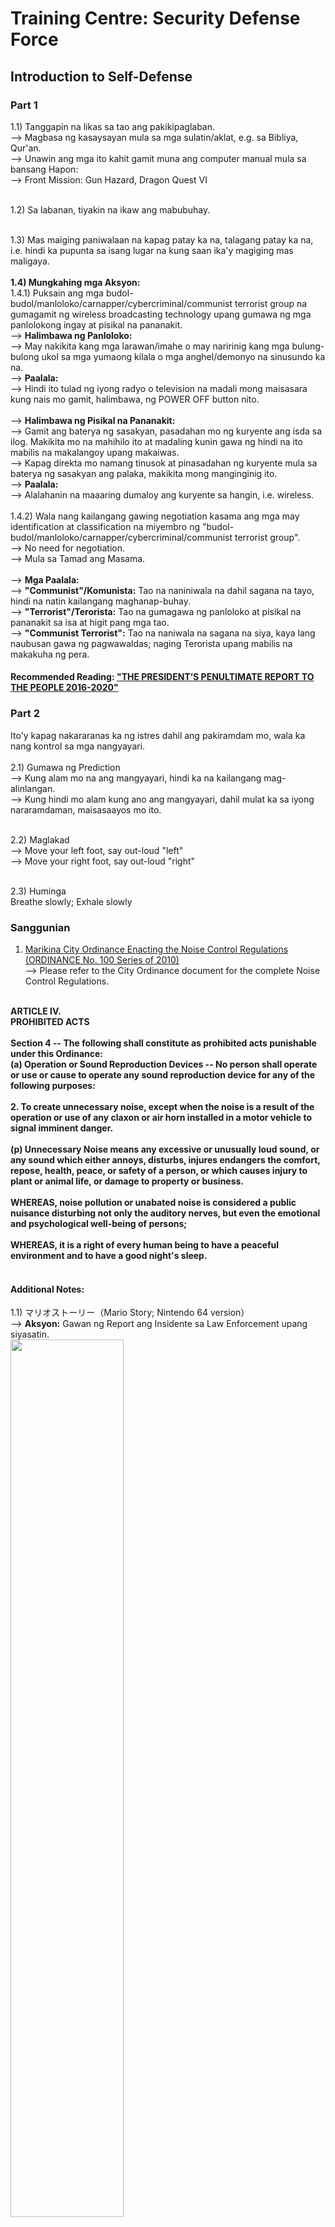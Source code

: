 # Training Centre: Security Defense Force
## Introduction to Self-Defense
### Part 1
1.1) Tanggapin na likas sa tao ang pakikipaglaban.<br/>
--> Magbasa ng kasaysayan mula sa mga sulatin/aklat, e.g. sa Bibliya, Qur'an.<br/>
--> Unawin ang mga ito kahit gamit muna ang computer manual mula sa bansang Hapon:<br/> 
--> Front Mission: Gun Hazard, Dragon Quest VI<br/>
<br/>

1.2) Sa labanan, tiyakin na ikaw ang mabubuhay.<br/>
<br/>

1.3) Mas maiging paniwalaan na kapag patay ka na, talagang patay ka na, i.e. hindi ka pupunta sa isang lugar na kung saan ika'y magiging mas maligaya.<br/>
<br/>
<b>1.4) Mungkahing mga Aksyon:</b><br/>
1.4.1) Puksain ang mga budol-budol/manloloko/carnapper/cybercriminal/communist terrorist group na gumagamit ng wireless broadcasting technology upang gumawa ng mga panlolokong ingay at pisikal na pananakit.<br/>
--> <b>Halimbawa ng Panloloko:</b><br/>
--> May nakikita kang mga larawan/imahe o may naririnig kang mga bulung-bulong ukol sa mga yumaong kilala o mga anghel/demonyo na sinusundo ka na.<br/>
--> <b>Paalala:</b><br/>
--> Hindi ito tulad ng iyong radyo o television na madali mong maisasara kung nais mo gamit, halimbawa, ng POWER OFF button nito.<br/>
<br/>
--> <b>Halimbawa ng Pisikal na Pananakit:</b><br/>
--> Gamit ang baterya ng sasakyan, pasadahan mo ng kuryente ang isda sa ilog. Makikita mo na mahihilo ito at madaling kunin gawa ng hindi na ito mabilis na makalangoy upang makaiwas.<br/>
--> Kapag direkta mo namang tinusok at pinasadahan ng kuryente mula sa baterya ng sasakyan ang palaka, makikita mong manginginig ito.<br/>
--> <b>Paalala:</b><br/>
--> Alalahanin na maaaring dumaloy ang kuryente sa hangin, i.e. wireless.<br/>
<br/>
1.4.2) Wala nang kailangang gawing negotiation kasama ang mga may identification at classification na miyembro ng "budol-budol/manloloko/carnapper/cybercriminal/communist terrorist group".<br/>
--> No need for negotiation.<br/>
--> Mula sa Tamad ang Masama.<br/>
<br/>
--> <b>Mga Paalala:</b><br/>
--> <b>"Communist"/Komunista:</b> Tao na naniniwala na dahil sagana na tayo, hindi na natin kailangang maghanap-buhay.<br/>
--> <b>"Terrorist"/Terorista:</b> Tao na gumagawa ng panloloko at pisikal na pananakit sa isa at higit pang mga tao.<br/>
--> <b>"Communist Terrorist":</b> Tao na naniwala na sagana na siya, kaya lang naubusan gawa ng pagwawaldas; naging Terorista upang mabilis na makakuha ng pera.<br/>

#### Recommended Reading: ["THE PRESIDENT’S PENULTIMATE REPORT TO THE PEOPLE 2016-2020"](https://pcoo.gov.ph/downloads/2020-PRP-PRRD.pdf)

### Part 2
Ito'y kapag nakararanas ka ng istres dahil ang pakiramdam mo, wala ka nang kontrol sa mga nangyayari.<br/>
<br/>
2.1) Gumawa ng Prediction<br/>
--> Kung alam mo na ang mangyayari, hindi ka na kailangang mag-alinlangan.<br/>
--> Kung hindi mo alam kung ano ang mangyayari, dahil mulat ka sa iyong nararamdaman, maisasaayos mo ito.<br/>
<br/>

2.2) Maglakad<br/>
--> Move your left foot, say out-loud "left"<br/>
--> Move your right foot, say out-loud "right"<br/>
<br/>

2.3) Huminga<br/>
Breathe slowly; Exhale slowly

### Sanggunian
1) [Marikina City Ordinance Enacting the Noise Control Regulations (ORDINANCE No. 100 Series of 2010)](http://marikinacitycouncilc.ipage.com/www/mccouncil_ordinances/elibrary/pdf2010/ord10100.pdf)<br/>
--> Please refer to the City Ordinance document for the complete Noise Control Regulations.
<b>
<br/>
            ARTICLE IV.<br/>
            PROHIBITED ACTS<br/>
<br/>
            Section 4 -- The following shall constitute as prohibited acts punishable under this Ordinance:<br/>
            (a) Operation or Sound Reproduction Devices -- No person shall operate or use or cause to operate any sound reproduction device for any of the following purposes:<br/>
<br/>
            2. To create unnecessary noise, except when the noise is a result of the operation or use of any claxon or air horn installed in a motor vehicle to signal imminent danger.<br/>
<br/>
            (p) Unnecessary Noise means any excessive or unusually loud sound, or any sound which either annoys, disturbs, injures endangers the comfort, repose, health, peace, or safety of a person, or which causes injury to plant or animal life, or damage to property or business.<br/>
<br/>
            WHEREAS, noise pollution or unabated noise is considered a public nuisance disturbing not only the auditory nerves, but even the emotional and psychological well-being of persons;<br/>
<br/>
            WHEREAS, it is a right of every human being to have a peaceful environment and to have a good night's sleep.<br/>
<br/>
 </b>
 
#### Additional Notes:
1.1) マリオストーリー（Mario Story; Nintendo 64 version）<br/>
--> <b>Aksyon:</b> Gawan ng Report ang Insidente sa Law Enforcement upang siyasatin.<br/>
<img src="https://github.com/usbong/documentation/blob/master/Usbong/company/HR/Usbong%20Education%20Training%20Courses/Training%20Centre:%20Security%20Defense%20Force/res/noiseIncidentReport.jpg" width="60%"><br/>
--> Isinalin mula nihongo sa Filipino ni SYSON, MICHAEL B.<br/>
--> 「おとなりの家から　ドタバタと」<br/>
--> Mula sa bahay ng kapitbahay may "DOTABATA" na<br/>
--> 「うるさい　物音が」<br/>
--> maingay na tunog ng bagay<br/>
--> 「きこえるようになったのよ」<br/>
--> ang maaari nang marinig!<br/>
--> <b>Paalala:</b> Mayroon ding wave mula sa electric light, dagdag pa sa sound wave.<br/>
--> Ingay rin ito kapag labag sa batas, e.g. labis.<br/>

<img src="https://github.com/usbong/documentation/blob/master/Usbong/company/HR/Usbong%20Education%20Training%20Courses/Training%20Centre:%20Security%20Defense%20Force/res/electricLightWaveNoise.jpg" width="60%"><br/>

--> Nakatagong Libingan sa Disierto<br/>
--> Maaalala ang sa Aladdin ng Disney.<br/>
--> Matingkad kapag kinuhanan ng Litrato.<br/>
--> Sa kaliwa, may Puso sa kahon.<br/>


2) Fujitsu Group Total Life. (2008). Information Magazine: プラスワン（Plus 1） (No. 74, Summer 2008). Japan: Fujitsu Health Insurance Group et al.<br/>
--> 「お悩み12：どこでも誰でも簡単にできるストレス解消法」<br/>
--> "Iyong Alinlangan#12: Simpleng paraan ng paglabas ng istres: Saan man, kahit sino"<br/>
--> Translated from nihongo to Filipino and English by SYSON, MICHAEL B.<br/>
--> 浜松医科大学名誉教授：高田明和先生<br/>
--> Hamamatsu Medical Science University Prestigious Professor: Teacher Takada, Akikazu<br/>
--> 1935年静岡県生まれ。慶応大学医学部大学院修了、医学博士。<br/>
--> Born in Shizuoka Prefecture in 1935. Completed Keiou University's Graduate School of Medicine, Medical Doctor.<br/>
--> ニューヨーク州立大学助教授、浜松医科大学教授をへて現職。<br/>
--> New York State University Assistant Professor, received present work as Hamamatsu Medical Science University Professor.<br/>
--> 専門は血液学、大脳生理学、精神医学。<br/>
--> Specialty: Studies on Blood Liquid, Big Grain Grow Reason, Spirit God Medicine.  

3) 井上達夫「共生の作法――会話としての正義――」（創文社、一九八六年）<br/>
Inoue, Tatsuo. (1986). "Living Together Making Law――Justice as Conversation――". Soubunsha<br/>
--> Translated from nihongo to Filipino and English by SYSON, MICHAEL B.<br/>
「法は正義要求を内在させている」<br/>
--> Pinaiiral ng batas sa loob ang paghiling (request) ng katarungan.<br/>
「言い換えると正義は法の本質的理念をなすということである。」<br/>
--> Sa isa pang pagsabi, binubuo ng katarungan ang budhi ng lohikal na konsepto ng batas.<br/>
公準：「ある判断の真偽に関し、少なくとも大多数の合理的人間が一致に到達し得るような決定手続が存在しないならば、その判断は客観的に真ではあり得ない」<br/>
--> Pampublikong Batayan: Ukol sa tunay o hindi ng hatol, hindi maaaring tunay ito mula sa panlabas na pananaw, kung hindi umiiral ang pinagpasiyahang paraan na magkaisang makakamit ng kahit man lang ng karamihan ng pinagsamang nag-iisip, i.e. nagbibilang (rational/logical), na tao<br/>
合理的人間という程度の意味：<br/>
--> Nibel ng Kahulugan ng Pinagsamang Nag-iisip, i.e. Nagbibilang (rational/logical), na Tao:<br/>
「普通またはそれ以上の知能をもち、酩酊、精神障害、過度の興奮など、その知能の行使を妨げる状況に置かれていない人」<br/>
--> Karaniwang tao, at taong walang higit sa karaniwan ang know-how, kakayanan, kapansanan sa espiritu, labis na excitement, atbp, at hindi nasa sitwasyon na hindi magagamit ang know-how na iyon.<br/>
『両者の対立が事実として存在することはならない』<br/>
--> "Hindi umiiral bilang tunay ang labanan ng magkabilang panig"<br/>
「言語の意味に関する事実は言語を使用する人間の実践なくしては存立しない」<br/>
--> Hindi maitatayo mula sa wika ang kahulugan ng tunay kung walang aktwal na paggamit ng tao ang wika.<br/> 
「両者の言明が相互に矛盾しているという了解を成立させるものであるならば、事実はかかる了解と逆だと言うことを可能にする根拠はもはやない。」<br/>
--> Kung maibubuo ang pag-unawa na malinawanag na masasabing may labanan (contradiction) ang magkabila, wala nang ebidensya na may posibiledad pa na baliktad ang pag-unawa ng tunay.

### Additional Note:
--> This is from the small written/literature discussion part of the following: <br/>
--> 高島照子, et al. (2013)．防衛大学校（2014年版大学入試シリーズNo.167）.京都：教学社<br/>
--> Takashima, Teruko, et al. (2013). Defense Force University (2014 Edition University Entrance Examination Series No. 167). Kyoto: kyougakusha

### Part 3
--> 3.1) From [Usbong R&D: Automotive:](https://github.com/usbong/documentation/tree/master/Usbong/R%26D/Automotive)<br/>
--> 3.1.1) put tool close to your center position when firing beams as projectiles to quickly and correctly hit targets<br/>
--> If you put tool closer to your right side, hitting targets becomes difficult, especially when you also move your position.<br/>
--> 3.1.2) use oscillating, i.e. wave movement, with rapid firing of beams as projectiles to increase hits<br/>
--> There is a known problem with what we see, such that we do not hit targets.<br/>
--> This is even if it appears that we should have hit the targets.<br/>
<img src="https://github.com/usbong/documentation/blob/master/Usbong/R%26D/Automotive/UsbongAutomotive/screenshots/UsbongAutomotiveUpdatedViewAngleGridStressSmoothAnimationV2V20210118T1519.png" width="40%">
<img src="https://github.com/usbong/documentation/blob/master/Usbong/R%26D/Automotive/UsbongAutomotive/screenshots/UsbongAutomotiveDoubleWindowSizeAt4096NoticebleDelayInAutoDrawV20210114T1954.png" width="45%">
<br/>
--> After re-verification, this known visual problem is due to among others:<br/>
--> Our view angle<br/>
--> Example: The horizontal line of the Window's x-axis is equal in position with the green horizontal line of the 3-Dimensional grid (LEFT PHOTOGRAPH).<br/>
<img src="https://github.com/usbong/documentation/blob/master/Usbong/R%26D/Automotive/UsbongAutomotive/Volley/screenshots/usbongVolleyRotationAngleNotYetUpdatedV20210520T1545.jpg" width="40%">
<img src="https://github.com/usbong/documentation/blob/master/Usbong/R%26D/Automotive/UsbongAutomotive/Volley/screenshots/usbongVolleyRotationAngleUpdatedV20210520T1545.jpg.jpg" width="40%"><br/>
--> After adding 40degrees to the rotation angle of the x-axis, the horizontal line of the Window's x-axis is now not equal in position with the green horizontal line of the 3-Dimensional grid (RIGHT PHOTOGRAPH).

### Part 4
--> 4.1) Question: How to solve unable to open rusted padlock?<br/>
--> Answer: Steps:<br/>
--> 4.1.1) Clean visible rust using cloth or tissue paper.<br/>
--> 4.1.2) Put oil in padlock's open portions, e.g. keyhole, top portion.<br/>
--> 4.1.3) Put key to unlock the padlock.<br/>
--> 4.1.4) If padlock is still locked using key, repeat to Step 4.1.1).<br/>
--> Additional Note: Metal rust can be due to among others: water combined with shampoo and/or soap.<br/>
--> Recommendation: For publicly accessible padlocks, e.g. for use with bicycles, use with key as physical material object, instead of those that require entering of Personal Identification Numbers (PIN).

### Part 5
--> 5.1) In Osaka, Japan, the following is a known greeting:<br/>
--> 儲かりますか。<br/>
--> moukarimasu ka.<br/>
--> Kumikita po ba kayo?<br/>
--> ぼちぼちですよ。<br/>
--> bochi-bochi desu yo.<br/>
--> Unti-unti po.<br/>
<br/>
--> Therefore, hanap-buhay = unti-unting pagkita ng pera mula sa paggawa<br/>
<br/>
--> 5.2) 松下電器 (matsushita denki; PANASONIC) founder, 松下幸之助 (Matsushita, Kounosuke), reminds us that when we start to think about quickly getting money, actions become dirty; People classified to be Mandurugas increases.<br/>
--> Mandurugas = Masama, e.g. budol-budol/manloloko/carnapper/cybercriminal/communist terrorist group<br/>
--> Reminder: Increase in Tamad causes Increase in Masama.<br/>
--> From observation, a Unit member who intends to continue working with the same company, i.e. lifetime employment, executes the following actions:<br/>
--> 1) increasing financial investment in company via stocks<br/>
--> 2) increasing company income contribution<br/>
<br/>
--> If we set the Philippines as the company, this Communist Terrorist group executes the opposite of these actions.<br/>
--> Indeed, "company ease people", i.e. uplift human lives; where Founder Matsushita uses the word, "business", for "company".
<br/>
--> Example: We offer computer services assistance to quickly and correctly count the population.<br/>
--> This is instead of inefficiently counting the population by hand.<br/>
--> The speed-up can be from weeks to days.<br/>
--> In addition, we use the population count to compute our income and expenses. If our expenses count is higher than our income, we forecast an increase in Mandurugas to quickly get money.<br/>
<br/>
--> From Hotta Yoshie, Shiba Ryoutarou, and Miyazaki Hayao's 「時代の風音 (jidai no fuuin; wind sound of the times; Zeitgeist)」, we are reminded that what we only need is money from those who buy our products and services due to quality.<br/>
<br/>
--> <b>Additional Notes:</b><br/>
--> 1) Wild, J. et. al's "Principles of Accounting" textbook notes that accounting is the life-blood of business.<br/>
--> 2) 山本有三 (Yamamoto, Yuuzou)'s「路傍の石」(1935~1937):<br/>
--> 方を楽にする = business・company ease people<br/>
--> 3) 勇者: 「すべての職業の頂点にたつ者」<br/>
--> "Strong person: person who stands at the top point of all work."<br/>
-->  We reach the highest skill-level and know-how after executing each and all work to the highest degree of training maturity.<br/>
--> Example: Cashier person at Accounting/Cashier Unit, Receptionist at Information Desk Unit, Pharmacist, i.e. Item Scholar, at Item Inventory Unit, Janitor at Sanitary and Waste Disposal Unit, et cetera<br/>
--> Reference: Enix. (1995). Dragon Quest VI: Usage and Explanation Book/Manual (translated from nihongo by SYSON, MICHAEL B.; Super Family Computer version). Tokyo: Enix Stock Corporation

### Part 6
Michelangelo Buonarroti's "Giudizio Universale"<br/>
<b>Recommended Action:</b> verify: http://www.arte.it/opera/giudizio-universale-4709;<br/>
last accessed: 20210223<br/>
<b>Additional Notes:</b><br/>
1) Maaalala na sa unang pagdating ni Kristo, nagbigay siya ng mensahe ng pagbabago at pagbabalik kay Bathala. Sa kanyang ikalawang pagbabalik, pinupuksa na niya ang mga Teroristang Komunista.<br/>
2) Naiiba ang kasalukuyang "Giudizio Universale" sapagkat pinalitan ng mga hindi Michelangelo ang ilang mga bahagi nito.

### Part 7
大麻とは・・・<br/>
「大麻草（学名：カンナビス・サティバ・エル）とその製品をいいます。<br/>
大麻に含まれる成分のひとつTHC（テトラヒドロカンナビノール）が主に中枢神経に作用し、興奮、陶酔、幻覚などを引き起こします。<br/>
使い方には「乾燥大麻を燃やしてけむりを吸う」などがあります。<br/>
なお、大麻の所持や栽培などは「大麻取締法」で厳しく規制されています。」<br/>
<br/>
<b>Translated from nihongo to English by SYSON, MICHAEL B.</b><br/>
taima, i.e. "big hemp weed" (studied name: kanabis・satiba・el) as manufactured product.<br/>
Included in taima is a made part THC (tetrahidro kanabi no-l, i.e. Tetrahydrocannabinol) mainly made to use with central nerve, i.e. 神経 (God Passage), to cause excitement, dizziness, illusion, etc.<br/> 
Usage: There exist "burn dried taima, breathe smoke", etc<br/>  
In addition, possession, cultivation, etc of taima are strictly regulated via "Rule on Controlling taima"<br/> 

#### Additional Notes:
1) The budol-budol/manloloko/carnapper/cybercriminal/communist terrorist group uses wireless broadcasting technology to cause the effects of taima.<br/>
2) The International Criminal Police Organization International Police (INTERPOL) notes that due to COVID-19, it is expected that there is an increase in criminal activies by budol-budol/manloloko/carnapper/cybercriminal/communist terrorist group to quickly get money.<br/>
3) マリファナ (marijuana) is classified to be with taima<br/>
--> identified: Dr. Pedro Syson's younger brother, "tai-ah", i.e. Ramon Syson, to be with this Manloloko group.<br/>
--> verified: Ramon uses 福建話 (fujianhua, hokkienoue, liannanoue ("our people's language")) to classify Filipinos as "juana" to signify "inutil"<br/>
--> requested: assistance from law enforcement via filing of written reports<br/>
 
#### References:
1) https://www.keishicho.metro.tokyo.jp/kurashi/drug/drug/taima_interview.html;<br/>
last accessed: 20210117<br/>
2) https://www.interpol.int/en/News-and-Events/News/2021/INTERPOL-report-charts-top-cyberthreats-in-Southeast-Asia; last accessed: 20210228<br/>

### Part 8
Dagdag na halimbawa ng mga panloloko mula sa grupo ng Teroristang Komunista at ang kanilang "our people's language":<br/>
<br/>
1) Hindi maaaring ipaalam sa may-sakit na nagtatanong kung anong araw at oras na ngayon.<br/>
--> Halintulad ito sa pagbibigay ng relos o orasan sa may-sakit.<br/>
--> verified: may maririnig kang tumutunog-tunog na ingay, e.g. "tick-tock", sa silid ng may-sakit, halimbawa, ang kay 阿媽 (amah, a-ma), i.e. Lola.<br/>
--> Mula ito sa wireless broadcasting ng mga Teroristang Komunista, at hindi sa orasan.<br/>
--> Hanggang pinaka-itaas na palapag sa silid ng Lola, umaabot ang panlolokong ingay ng mga ito.<br/>
--> Gumagawa iyan ng mga sakit na nagdudulot ng paglala ng karamdaman, lalo na kapag hindi ka aakma sa nais ng kanilang grupo.<br/>
--> <b>Dahilan:</b> quick money<br/>
--> <b>Aksyon:</b> harrassment; extortion<br/>

2) Hindi ipinagdiriwang ang kaarawan kasama ang mga kamag-anak, kung hindi ika-unang taon pagkatapos ipanganak.<br/>
--> Ito'y upang hindi gumasta nang malaki taun-taon.<br/>
--> verified: nauubusan pa rin ng pera, kaya kailangan gumawa ng mga panlolokong ingay at pisikal na pananakit.<br/>

3) YES/NO na dalawang bato<br/>
--> Kapag ang isa nakabaliktad at ang isa hindi, YES.<br/>
--> Kapag parehong nakabaliktad o pareho ang lapag, NO.<br/>
--> Kailangan may isa wala, para may isa na meron.<br/>
--> "yin/yang" : dark/light<br/>
--> verified: kahit alin ang sagot ng bato, iaakma lang ng Teroristang Komunista ang sagot sa kanilang nais.<br/>
--> 3.1) Halimbawa: Gagaling ba ako sa aking karamdaman?<br/>
--> YES! OK.<br/>
--> NO! Magaling na kasi ako.<br/>
--> 3.2) Kapag iaakma ng Teroristang Komunista<br/>
--> Halimbawa: Gagaling ba ako sa aking karamdaman?<br/>
--> YES! Gagawan kita ng sakit.<br/>
--> NO! Palulubhain ko pa.<br/>
--> <b>Dahilan:</b> quick money<br/>
--> <b>Aksyon:</b> harrassment; extortion<br/>

#### Additional Note:
1) Halintulad ang mga panloloko sa gawa-gawang paliwanag na hindi mo mauunawan ang isang bagay sapagkat hindi ka Indian; hindi mo kailanman matututunan ito, kahit anong aral mo.<br/>

### Part 9: ブシドーブレード解説書 (BUSHIDO BLADE SOLVE TELL, i.e. EXPLANATION, BOOK)
<b>打刀 (うちかたな; uchikata, i.e. hit knife; KATANA)</b><br/>
<b>全体 (WHOLE BODY)：</b>92cm<br/>
<b>刃長 (BLADE LENGTH)：</b>69.3cm<br/>
<b>反り (REFLECT CUT)：</b>2.1cm<br/>
<b>重量 (WEIGHT QUANTITY)：</b>1.5kg<br/>

### Part 10: Halimbawang Ingay
Patuloy na panlolokong ingay (at pisikal na pananakit) gamit ang wireless broadcasting technology ng mga budol-budol/manloloko/carnapper/cybercriminal/Teroristang Komunista<br/>
--> 10.1) [ingaySaGateMulaWirelessBroadcastingTechNgMgaTeroristangKomunista.m4a (20210514T2017)](https://github.com/usbong/documentation/blob/master/Usbong/company/HR/Usbong%20Education%20Training%20Courses/Training%20Centre:%20Security%20Defense%20Force/res/ingaySaGateMulaWirelessBroadcastingTechNgMgaTeroristangKomunista.m4a)<br/>
--> @00:07 (MM:SS), kulang ba sa langis ang gate? Hindi.<br/>
--> Bakit tumutunog ang gate nang ganyan kapag binubuksan?<br/>
--> Teroristang Komunista (gawa ng yabang): "Mafia", "Yakuza"<br/>
--> Mungkahing Aksyon: Puksain ang mga Teroristang Komunista.<br/>
--> Dagdag: Tao man o Hayop, e.g. bantay na aso sa bahay, pinapatay gamit ang wireless broadcasting technology na may epekto ng sa iligal na droga, e.g. taima, marijuana.<br/>
--> Sanhi: Quick Money gawa ng pag-aasawa at pag-aanak nang kulang ang ninanakaw.<br/>
--> Aksyon: Sulatan din ng incident report ang Tagapagpatupad ng Batas, i.e. Law Enforcement.<br/>
<br/>
--> 10.2) [noteLabisNaIngayMulaSaWirelessBroadcastingTechNgMgaTeroristangKomunista.m4a (20210523T0914)](https://github.com/usbong/documentation/blob/master/Usbong/company/HR/Usbong%20Education%20Training%20Courses/Training%20Centre:%20Security%20Defense%20Force/res/noteLabisNaIngayMulaSaWirelessBroadcastingTechNgMgaTeroristangKomunista.m4a)<br/>
--> @00:19 (MM:SS), labis na gawa-gawang tunog mula sa sasakyan<br/>
--> @00:31 (MM:SS), dagdag na tunog ng tahol ng aso (gawa ng may nakita/narinig)<br/>
--> @00:32 (MM:SS), sinasabayan ng panlolokong ingay ang nagsasalita upang magulo ang madirinig<br/>
--> Paalala: Sa pagdudulot ng paghirap sa paghinga, may ugnayan ang mga ito: Ear, Nose, Throat (ENT)<br/>
--> Mungkahing Aksyon: Puksain ang mga Teroristang Komunista.<br/>
--> Sanhi: Quick Money gawa ng pag-aasawa at pag-aanak nang kulang ang ninanakaw.<br/>
--> Aksyon: Sulatan din ng incident report ang Tagapagpatupad ng Batas, i.e. Law Enforcement.<br/>

### Part 11: Continued misuse of wireless broadcasting technology
<img src="https://github.com/usbong/documentation/blob/master/Usbong/company/HR/Usbong%20Education%20Training%20Courses/Training%20Centre:%20Security%20Defense%20Force/res/miniSpeakerRadioApproxSize6x6cm.jpg" width="60%"><br/>
<br/>
--> We note that a tower that transmits using antenna/antennae electric waves with sufficient signal strength to reach radio set devices are misused.<br/>
--> This budol-budol/manloloko/carnapper/cybercriminal/Teroristang Komunista group transmitted such signal to my small wireless radio/speaker, while I was attempting to defend myself from their noise using static sound.<br/>
--> Software/computers/machines do not intentionally cause us physical injuries.<br/> 
--> The problem is with people classified to be Teroristang Komunista who <b>intentionally</b> misuse technology by causing us physical injuries to quickly get money.<br/>
--> Mungkahing Aksyon: Puksain ang mga Teroristang Komunista.<br/>
--> Sanhi: Quick Money gawa ng pag-aasawa at pag-aanak nang kulang ang ninanakaw.<br/>
--> Aksyon: Sulatan din ng incident report ang Tagapagpatupad ng Batas, i.e. Law Enforcement.<br/>

#### Additional Note:
--> Even Television set devices receive panlolokong signal from this Teroristang Komunista group who misuse transmitter towers, et cetera.<br/>
--> verified: broadcasted BS, i.e. panlolokong, content that replaces regular broadcasting on Channel 7 (GMA 7) by including Ninoy Aquino still alive and on the Senate.<br/>
--> identified: members of this Teroristang Komunista group to include among others:<br/>
--> Ryan Syson, the son of Dr. Pedro Syson's younger brother, "tai-ah", i.e. Ramon Syson and Linda Syson<br/>
--> Both parents are also classified to be with this Teroristang Komunista group.<br/>
--> verified: broadcasted panlolokong ingay to reach antennae of moving vehicles<br/>
--> identified: Keith Haw, with Xavier High School (San Juan, Greenhills) classmate and basketball player, Tyrone Tang, to be with this Teroristang Komunista group.<br/>
--> Mungkahing Aksyon: Puksain ang mga Teroristang Komunista.<br/>
--> Aksyon: Sulatan din ng incident report ang Tagapagpatupad ng Batas, i.e. Law Enforcement.<br/>

### Part 12: Bully Problem
--> Tanong: Paano magagapi ang Bully, e.g. Dambuhalang Pagong na naniningil ng ゼニ (zeni), i.e. perang gugugulan ninyo ng oras na maipon, upang makaraan kayo sa daan?<br/>

#### <b>Mga Paalala:</b>
--> 12.1) Tao man o Hayop, e.g. bantay na aso sa bahay, pinapatay ng mga Teroristang Komunista gamit ang wireless broadcasting technology na may epekto ng sa iligal na droga, e.g. taima, marijuana.<br/>
--> Sanhi: Quick Money gawa ng pag-aasawa at pag-aanak nang kulang ang ninanakaw.<br/>
--> Aksyon: Sulatan din ng incident report ang Tagapagpatupad ng Batas, i.e. Law Enforcement.<br/>

--> 12.2) Mag-ingat na gawing haligi ng buhay ang isang sistema na sa huli pala mali, i.e. baliktad. Isa ito sa mga nagdudulot ng pagkasawi ng ilang tao.<br/>
--> <b>Mga Halimbawa:</b><br/>
--> 12.2.1) Hindi niya matanggap na kapag patay na ang isang tao, patay na talaga siya. Hindi pupunta ang yumao sa isang lugar, e.g. langit, kung saan makapag-uusap pa kayo, atbp.<br/>
--> 12.2.2) Hindi niya matanggap na hindi mapupuksa ang mga Teroristang Komunista kung hindi ka gagawa ng aksyon, bago ka patayin sa debate, e.g. aapakan mo ba ang ipis o hindi?<br/>

### Part 13: Energy and Health: Food
#### 13.1) Sharp Knife
--> Reminder: With かぼちゃ (kabocha, i.e. kalabasa), we need sharp knife.<br/>
--> With knife, cut outward, not toward self.<br/>
--> Use correct knife length.<br/>
--> Example: With select parts of Tuna fish, cut using short knife, e.g. blade length < 15cm<br/>
--> This is to increase knife maneuverability.<br/>
--> reminder: regular ruler length 30cm<br/>
--> Tuna fish’s inner part soft, in contrast to outer part<br/>
--> Unless double-edged knife, top part of knife blade is not sharp.<br/>
--> Press it with palm of hand to cut hard food object, e.g. kalabasa.<br/>
--> Flat part of knife blade is not sharp.<br/>
--> Press it with palm of hand to crush にんにく (ninniku, i.e. bawang) to quickly remove outer part classified to be its cover.<br/>
--> With にんじん (ninjin, i.e. carrot), we can quickly cut it in chunks by using knife to make diagonal slices from the carrot’s tip part, where its root is located, not the top part<br/>
--> After verification, cooking kabocha and ninjin with water, kikkoman soy sauce, sugar, using electric stove, can cause kare- taste.<br/>
--> If kikkoman soy sauce not available, use in its stead Iodized salt.<br/>
--> <b>Additional Note:</b> kikkoman soy sauce includes soy milk with nutrition that exists in fresh milk.<br/>
--> However, nutrition quantity sufficient to not cause human person, e.g. classified to be Senior Citizens, to have increased body fat.<br/>
--> This is in contrast to daily full cups/glasses of fresh milk, appropriate for growing and physically active children.<br/> 
--> reminder: With kabocha and ninjin, we use wooden chopstick to pierce the chunks.<br/>
--> If difficult to pierce due to not yet soft, add time to cook.<br/>
--> reminder: burn, i.e. sunugin, body fat via continuous walking 20mins daily;<br/>
--> Increased food consumption, increased walking time;<br/>
--> Example: Continuous walking of 40mins;<br/>
--> observed: jump/skip rope executed continuously x800 daily, not effective to reduce body weight<br/>
--> Contiuous daily walking effective.<br/>
--> Use jump/skip rope exercise to verify if with physical health status, e.g. current body weight, can execute action.<br/>
--> <b>Recommended Action:</b> verify: physical therapy exercises

#### 13.2) Iodized Salt
--> Iodized salt has taste of the sea.<br/>
--> observed: McDonalds french potato fries use increased Iodized salt<br/>
--> McDonalds french potato fries classification: snack, not food as meal for morning, noon, and evening<br/>
--> reminder: excess = doku, i.e. lason<br/>
--> <b>Recommended Action:</b> In its stead, eat onigiri (riceball; lit: grasped hand)<br/>
--> With onigiri, we use Iodized salt, if nori (dried seaweed) not available.<br/>
--> <b>onigiri technique:</b><br/>
--> 13.2.1) After cooking rice, let rice cool first; otherwise, hands shall be burnt<br/>
--> 13.2.2) Add Iodized salt on rice inside the rice cooker.<br/>
--> reminder: select pain relievers classified to be anti-inflammatory cause us to not experience burn<br/>
--> Example: Walking for 2 hours without stop, with problematic cushion in inner part of shoes, causes feet to have callos.<br/>
--> Pain equal to burning.<br/>
--> 13.2.3) Wash hands.<br/>
--> Keep palm of hands wet.<br/>
--> 13.2.4) Put Iodized salt on palm of both hands.<br/>
--> 13.2.5) Put cooked rice on one palm of hand.<br/>
--> 13.2.6) Use another palm to cup hand.<br/>
--> 13.2.7) Use both palms of hands to make rice into ball shape.<br/>
--> <b>Additional Note:</b> Ball shape can become triangle shape based on palm hands technique.<br/>
--> 13.2.8) Put finished rice ball inside plastic bag, e.g. ziploc bag.<br/>

